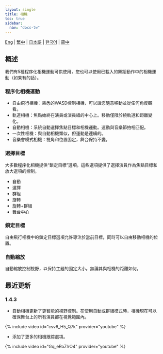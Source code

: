 ```yaml
---
layout: single
title: 相機
toc: true
sidebar:
  nav: "docs-tw"
---
```

[Eng](/tw/dancexr/features/camera) | [繁中](/tw/tw/dancexr/features/camera) | [日本語](/jp/tw/dancexr/features/camera) | [한국어](/kr/tw/dancexr/features/camera) | [简中](/zh/tw/dancexr/features/camera)


## 概述
我們有5種程序化相機運動可供使用，您也可以使用已載入的舞蹈動作中的相機運動（如果有的話）。

### 程序化相機運動
* 自由飛行相機：熟悉的WASD控制相機，可以讓您隨意移動並從任何角度觀看。
* 軌道相機：焦點始終在演員或演員組的中心上。移動僅限於繞軌道和距離變化。
* 自動相機：系統自動選擇焦點目標和相機運動。運動與音樂節拍相匹配。
* 一次性相機：與自動相機類似，但運動是連續的。
* 音樂會模式相機：視角和位置固定，舞台保持不變。

### 選擇目標
大多數程序化相機提供“鎖定目標”選項。這些選項提供了選擇演員作為焦點目標和放大選項的控制。
* 自動
* 選擇
* 群組
* 旋轉
* 旋轉+群組
* 舞台中心

### 鎖定目標
自由飛行相機中的鎖定目標選項允許專注於當前目標，同時可以自由移動相機的位置。

### 自動縮放
自動縮放控制視野，以保持主題的固定大小，無論其與相機的距離如何。

## 最近更新
### 1.4.3
* 自動相機更新了更智能的視野控制。在使用自動或群組模式時，相機現在可以確保舞台上的所有演員都在視覺範圍內。

{% include video id="csv6_H5_Q7k" provider="youtube" %}

* 添加了更多的相機跟踪選項。

{% include video id="Gq_eRoZIrO4" provider="youtube" %}